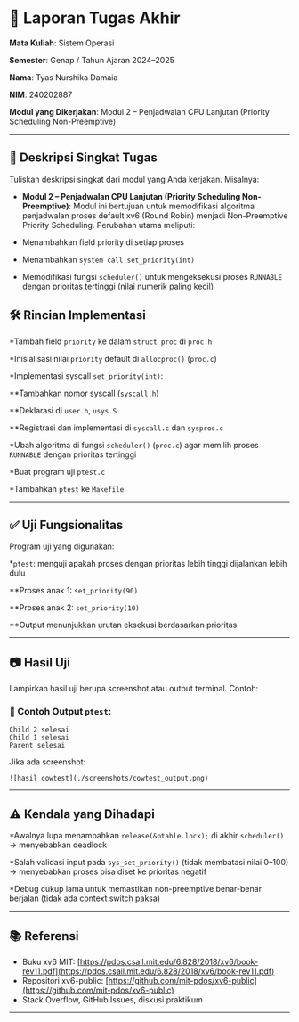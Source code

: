 # 📝 Laporan Tugas Akhir

**Mata Kuliah**: Sistem Operasi

**Semester**: Genap / Tahun Ajaran 2024–2025

**Nama**: Tyas Nurshika Damaia

**NIM**: 240202887

**Modul yang Dikerjakan**:
Modul 2 – Penjadwalan CPU Lanjutan (Priority Scheduling Non-Preemptive)

---

## 📌 Deskripsi Singkat Tugas

Tuliskan deskripsi singkat dari modul yang Anda kerjakan. Misalnya:

* **Modul 2 – Penjadwalan CPU Lanjutan (Priority Scheduling Non-Preemptive)**:
  Modul ini bertujuan untuk memodifikasi algoritma penjadwalan proses default xv6 (Round Robin) menjadi Non-Preemptive Priority Scheduling.
Perubahan utama meliputi:

* Menambahkan field priority di setiap proses

* Menambahkan `system call set_priority(int)`

* Memodifikasi fungsi `scheduler()` untuk mengeksekusi proses `RUNNABLE` dengan prioritas tertinggi (nilai numerik paling kecil)

## 🛠️ Rincian Implementasi

*Tambah field `priority` ke dalam `struct proc` di `proc.h`

*Inisialisasi nilai `priority` default di `allocproc()` (`proc.c`)

*Implementasi syscall `set_priority(int)`:

**Tambahkan nomor syscall (`syscall.h`)

**Deklarasi di `user.h`, `usys.S`

**Registrasi dan implementasi di `syscall.c` dan `sysproc.c`

*Ubah algoritma di fungsi `scheduler()` (`proc.c`) agar memilih proses `RUNNABLE` dengan prioritas tertinggi

*Buat program uji `ptest.c`

*Tambahkan `ptest` ke `Makefile`


---

## ✅ Uji Fungsionalitas

Program uji yang digunakan:

*`ptest`: menguji apakah proses dengan prioritas lebih tinggi dijalankan lebih dulu

**Proses anak 1: `set_priority(90)`

**Proses anak 2: `set_priority(10)`

**Output menunjukkan urutan eksekusi berdasarkan prioritas

---

## 📷 Hasil Uji

Lampirkan hasil uji berupa screenshot atau output terminal. Contoh:

### 📍 Contoh Output `ptest`:

```
Child 2 selesai
Child 1 selesai
Parent selesai
```

Jika ada screenshot:

```
![hasil cowtest](./screenshots/cowtest_output.png)
```

---

## ⚠️ Kendala yang Dihadapi

*Awalnya lupa menambahkan `release(&ptable.lock);` di akhir `scheduler()` → menyebabkan deadlock

*Salah validasi input pada `sys_set_priority()` (tidak membatasi nilai 0–100) → menyebabkan proses bisa diset ke prioritas negatif

*Debug cukup lama untuk memastikan non-preemptive benar-benar berjalan (tidak ada context switch paksa)

---

## 📚 Referensi

* Buku xv6 MIT: [https://pdos.csail.mit.edu/6.828/2018/xv6/book-rev11.pdf](https://pdos.csail.mit.edu/6.828/2018/xv6/book-rev11.pdf)
* Repositori xv6-public: [https://github.com/mit-pdos/xv6-public](https://github.com/mit-pdos/xv6-public)
* Stack Overflow, GitHub Issues, diskusi praktikum

---
